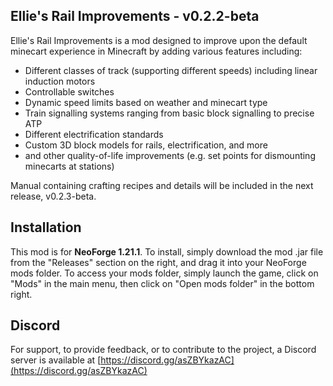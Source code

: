 ## Ellie's Rail Improvements - v0.2.2-beta

Ellie's Rail Improvements is a mod designed to improve upon the default minecart experience in Minecraft by adding various features including:

- Different classes of track (supporting different speeds) including linear induction motors
- Controllable switches
- Dynamic speed limits based on weather and minecart type
- Train signalling systems ranging from basic block signalling to precise ATP
- Different electrification standards
- Custom 3D block models for rails, electrification, and more
- and other quality-of-life improvements (e.g. set points for dismounting minecarts at stations)

Manual containing crafting recipes and details will be included in the next release, v0.2.3-beta.

## Installation

This mod is for **NeoForge 1.21.1**. To install, simply download the mod .jar file from the "Releases" section on the right,
and drag it into your NeoForge mods folder. To access your mods folder, simply launch the game, click on "Mods" in the main menu,
then click on "Open mods folder" in the bottom right.

## Discord

For support, to provide feedback, or to contribute to the project, a Discord server is available at [https://discord.gg/asZBYkazAC](https://discord.gg/asZBYkazAC)

